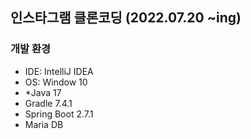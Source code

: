 ## 인스타그램 클론코딩 (2022.07.20 ~ing)


### 개발 환경 
* IDE: IntelliJ IDEA 
* OS: Window 10 
* *Java 17 
* Gradle 7.4.1 
* Spring Boot 2.7.1
* Maria DB
